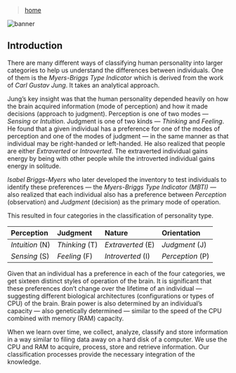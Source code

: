 > [home](../)

![banner](/mbti/photos/banner.png)

## Introduction

There are many different ways of classifying human personality into larger categories to help us understand the differences between individuals.  One of them is the _Myers-Briggs Type Indicator_ which is derived from the work of _Carl Gustav Jung_.  It takes an analytical approach.

Jung’s key insight was that the human personality depended heavily on how the brain acquired information (mode of perception) and how it made decisions (approach to judgment).  Perception is one of two modes — _Sensing_ or _Intuition_.  Judgment is one of two kinds — _Thinking_ and _Feeling_.  He found that a given individual has a preference for one of the modes of perception and one of the modes of judgment — in the same manner as that individual may be right-handed or left-handed.  He also realized that people are either _Extraverted_ or _Introverted_.  The extraverted individual gains energy by being with other people while the introverted individual gains energy in solitude.

_Isabel Briggs-Myers_ who later developed the inventory to test individuals to identify these preferences — the _Myers-Briggs Type Indicator (MBTI)_ — also realized that each individual also has a preference between _Perception_ (observation) and _Judgment_ (decision) as the primary mode of operation.

This resulted in four categories in the classification of personality type.

| Perception | Judgment | Nature | Orientation |
|:-|:-|:-|:-|
|  _Intuition_ (N) | _Thinking_ (T) | _Extraverted_ (E) | _Judgment_ (J)|
| _Sensing_ (S) | _Feeling_ (F) | _Introverted_ (I) | _Perception_ (P) | 

Given that an individual has a preference in each of the four categories, we get sixteen distinct styles of operation of the brain.  It is significant that these preferences don’t change over the lifetime of an individual — suggesting different biological architectures (configurations or types of CPU) of the brain.  Brain power is also determined by an individual’s capacity — also genetically determined — similar to the speed of the CPU combined with memory (RAM) capacity.

When we learn over time, we collect, analyze, classify and store information in a way similar to filing data away on a hard disk of a computer.  We use the CPU and RAM to acquire, process, store and retrieve information.  Our classification processes provide the necessary integration of the knowledge.
